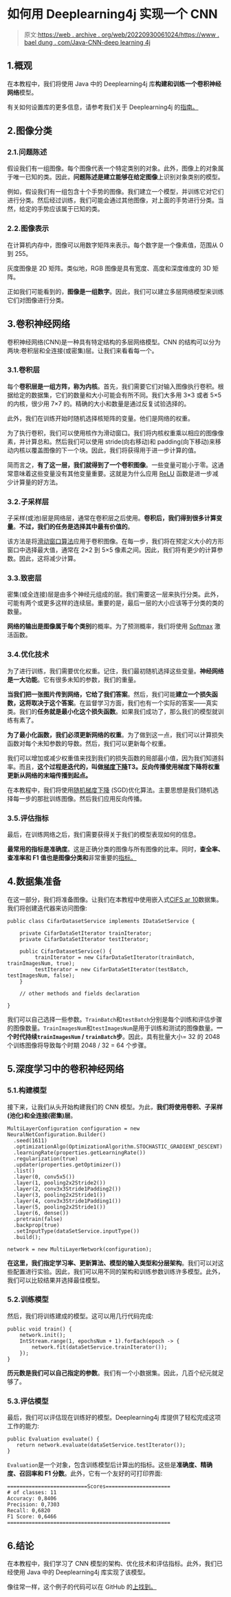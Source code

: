 # 如何用 Deeplearning4j 实现一个 CNN

> 原文:[https://web . archive . org/web/20220930061024/https://www . bael dung . com/Java-CNN-deep learning 4j](https://web.archive.org/web/20220930061024/https://www.baeldung.com/java-cnn-deeplearning4j)

## 1.概观

在本教程中，我们将使用 Java 中的 Deeplearning4j 库**构建和训练一个卷积神经网络**模型。

有关如何设置库的更多信息，请参考我们关于 Deeplearning4j 的[指南。](/web/20220802081121/https://www.baeldung.com/deeplearning4j)

## 2.图像分类

### 2.1.问题陈述

假设我们有一组图像。每个图像代表一个特定类别的对象。此外，图像上的对象属于唯一已知的类。因此，**问题陈述是建立能够在给定图像**上识别对象类别的模型。

例如，假设我们有一组包含十个手势的图像。我们建立一个模型，并训练它对它们进行分类。然后经过训练，我们可能会通过其他图像，对上面的手势进行分类。当然，给定的手势应该属于已知的类。

### 2.2.图像表示

在计算机内存中，图像可以用数字矩阵来表示。每个数字是一个像素值，范围从 0 到 255。

灰度图像是 2D 矩阵。类似地，RGB 图像是具有宽度、高度和深度维度的 3D 矩阵。

正如我们可能看到的，**图像是一组数字**。因此，我们可以建立多层网络模型来训练它们对图像进行分类。

## 3.卷积神经网络

卷积神经网络(CNN)是一种具有特定结构的多层网络模型。CNN 的结构可以分为两块:卷积层和全连接(或密集)层。让我们来看看每一个。

### 3.1.卷积层

每个**卷积层是一组方阵，称为内核**。首先，我们需要它们对输入图像执行卷积。根据给定的数据集，它们的数量和大小可能会有所不同。我们大多用 3×3 或者 5×5 的内核，很少用 7×7 的。精确的大小和数量是通过反复试验选择的。

此外，我们在训练开始时随机选择核矩阵的变量。他们是网络的权重。

为了执行卷积，我们可以使用核作为滑动窗口。我们将内核权重乘以相应的图像像素，并计算总和。然后我们可以使用 stride(向右移动)和 padding(向下移动)来移动内核以覆盖图像的下一个块。因此，我们将获得用于进一步计算的值。

简而言之，**有了这一层，我们就得到了一个卷积图像**。一些变量可能小于零。这通常意味着这些变量没有其他变量重要。这就是为什么应用 [ReLU](https://web.archive.org/web/20220802081121/https://en.wikipedia.org/wiki/Rectifier_(neural_networks)) 函数是进一步减少计算量的好方法。

### 3.2.子采样层

子采样(或池)层是网络层，通常在卷积层之后使用。**卷积后，我们得到很多计算变量**。**不过，我们的任务是选择其中最有价值的**。

该方法是将[滑动窗口算法](/web/20220802081121/https://www.baeldung.com/cs/sliding-window-algorithm)应用于卷积图像。在每一步，我们将在预定义大小的方形窗口中选择最大值，通常在 2×2 到 5×5 像素之间。因此，我们将有更少的计算参数。因此，这将减少计算。

### 3.3.致密层

密集(或全连接)层是由多个神经元组成的层。我们需要这一层来执行分类。此外，可能有两个或更多这样的连续层。重要的是，最后一层的大小应该等于分类的类的数量。

**网络的输出是图像属于每个类别**的概率。为了预测概率，我们将使用 [Softmax](https://web.archive.org/web/20220802081121/https://en.wikipedia.org/wiki/Softmax_function) 激活函数。

### 3.4.优化技术

为了进行训练，我们需要优化权重。记住，我们最初随机选择这些变量。**神经网络是一大功能**。它有很多未知的参数，我们的重量。

**当我们把一张图片传到网络，它给了我们答案**。然后，我们可能**建立一个损失函数，这将取决于这个答案**。在监督学习方面，我们也有一个实际的答案——真实类。我们的**任务就是最小化这个损失函数**。如果我们成功了，那么我们的模型就训练有素了。

**为了最小化函数，我们必须更新网络的权重**。为了做到这一点，我们可以计算损失函数对每个未知参数的导数。然后，我们可以更新每个权重。

我们可以增加或减少权重值来找到我们的损失函数的局部最小值，因为我们知道斜率。而且，**这个过程是迭代的，叫做[梯度下降](/web/20220802081121/https://www.baeldung.com/java-gradient-descent)T3。反向传播使用梯度下降将权重更新从网络的末端传播到起点。**

在本教程中，我们将使用[随机梯度下降](https://web.archive.org/web/20220802081121/https://en.wikipedia.org/wiki/Stochastic_gradient_descent) (SGD)优化算法。主要思想是我们随机选择每一步的那批训练图像。然后我们应用反向传播。

### 3.5.评估指标

最后，在训练网络之后，我们需要获得关于我们的模型表现如何的信息。

**最常用的指标是准确度**。这是正确分类的图像与所有图像的比率。同时，**查全率、查准率和 F1 值也是图像分类和**非常重要的[指标。](https://web.archive.org/web/20220802081121/https://medium.com/analytics-vidhya/confusion-matrix-accuracy-precision-recall-f1-score-ade299cf63cd)

## 4.数据集准备

在这一部分，我们将准备图像。让我们在本教程中使用嵌入式[CIFS ar 10](https://web.archive.org/web/20220802081121/https://en.wikipedia.org/wiki/CIFAR-10)数据集。我们将创建迭代器来访问图像:

```
public class CifarDatasetService implements IDataSetService {

    private CifarDataSetIterator trainIterator;
    private CifarDataSetIterator testIterator;

    public CifarDatasetService() {
         trainIterator = new CifarDataSetIterator(trainBatch, trainImagesNum, true);
         testIterator = new CifarDataSetIterator(testBatch, testImagesNum, false);
    }

    // other methods and fields declaration

}
```

我们可以自己选择一些参数。`TrainBatch`和`testBatch`分别是每个训练和评估步骤的图像数量。`TrainImagesNum`和`testImagesNum`是用于训练和测试的图像数量。**一个时代持续`trainImagesNum` / `trainBatch`步**。因此，具有批量大小= 32 的 2048 个训练图像将导致每个时期 2048 / 32 = 64 个步骤。

## 5.深度学习中的卷积神经网络

### 5.1.构建模型

接下来，让我们从头开始构建我们的 CNN 模型。为此，**我们将使用卷积、子采样(池化)和全连接(密集)层**。

```
MultiLayerConfiguration configuration = new NeuralNetConfiguration.Builder()
  .seed(1611)
  .optimizationAlgo(OptimizationAlgorithm.STOCHASTIC_GRADIENT_DESCENT)
  .learningRate(properties.getLearningRate())
  .regularization(true)
  .updater(properties.getOptimizer())
  .list()
  .layer(0, conv5x5())
  .layer(1, pooling2x2Stride2())
  .layer(2, conv3x3Stride1Padding2())
  .layer(3, pooling2x2Stride1())
  .layer(4, conv3x3Stride1Padding1())
  .layer(5, pooling2x2Stride1())
  .layer(6, dense())
  .pretrain(false)
  .backprop(true)
  .setInputType(dataSetService.inputType())
  .build();

network = new MultiLayerNetwork(configuration);
```

**在这里，我们指定学习率、更新算法、模型的输入类型和分层架构**。我们可以对这些配置进行实验。因此，我们可以用不同的架构和训练参数训练许多模型。此外，我们可以比较结果并选择最佳模型。

### 5.2.训练模型

然后，我们将训练建成的模型。这可以用几行代码完成:

```
public void train() {
    network.init();    
    IntStream.range(1, epochsNum + 1).forEach(epoch -> {
        network.fit(dataSetService.trainIterator());
    });
}
```

**历元数是我们可以自己指定的参数**。我们有一个小数据集。因此，几百个纪元就足够了。

### 5.3.评估模型

最后，我们可以评估现在训练好的模型。Deeplearning4j 库提供了轻松完成这项工作的能力:

```
public Evaluation evaluate() {
   return network.evaluate(dataSetService.testIterator());
}
```

`Evaluation`是一个对象，包含训练模型后计算出的指标。这些是**准确度、精确度、召回率和 F1 分数**。此外，它有一个友好的可打印界面:

```
==========================Scores=====================
# of classes: 11
Accuracy: 0,8406
Precision: 0,7303
Recall: 0,6820
F1 Score: 0,6466
=====================================================
```

## 6.结论

在本教程中，我们学习了 CNN 模型的架构、优化技术和评估指标。此外，我们已经使用 Java 中的 Deeplearning4j 库实现了该模型。

像往常一样，这个例子的代码可以在 GitHub 的[上找到。](https://web.archive.org/web/20220802081121/https://github.com/eugenp/tutorials/tree/master/deeplearning4j)
